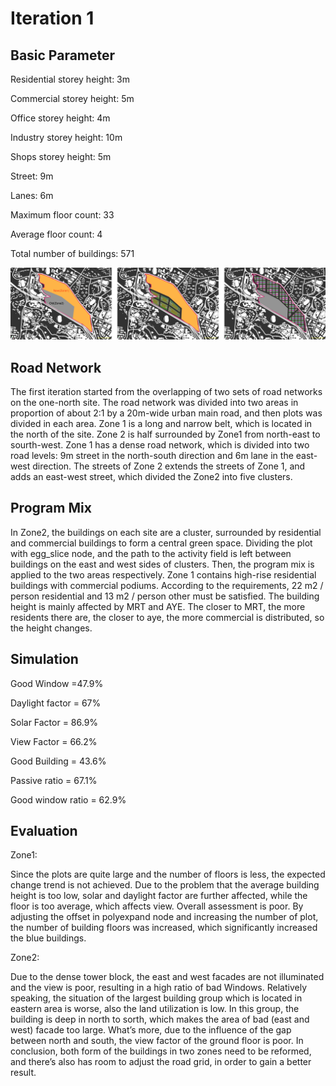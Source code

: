 
# Iteration 1

## Basic Parameter 

Residential storey height: 3m

Commercial storey height: 5m

Office storey height: 4m

Industry storey height: 10m

Shops storey height: 5m

Street: 9m

Lanes: 6m

Maximum floor count: 33

Average floor count: 4

Total number of buildings: 571

![gras](imgs/1.jpg)

## Road Network

The first iteration started from the overlapping of two sets of road networks on the one-north site. The road network was divided into two areas in proportion of about 2:1 by a 20m-wide urban main road, and then plots was divided in each area. Zone 1 is a long and narrow belt, which is located in the north of the site. Zone 2 is half surrounded by Zone1 from north-east to sourth-west. Zone 1 has a dense road network, which is divided into two road levels: 9m street in the north-south direction and 6m lane in the east-west direction. The streets of Zone 2 extends the streets of Zone 1, and adds an east-west street, which divided the Zone2 into five clusters.

## Program Mix

In Zone2, the buildings on each site are a cluster, surrounded by residential and commercial buildings to form a central green space. Dividing the plot with egg_slice node, and the path to the activity field is left between buildings on the east and west sides of clusters. Then, the program mix is applied to the two areas respectively. Zone 1 contains high-rise residential buildings with commercial podiums. According to the requirements, 22 m2 / person residential and 13 m2 / person other must be satisfied. The building height is mainly affected by MRT and AYE. The closer to MRT, the more residents there are, the closer to aye, the more commercial is distributed, so the height changes.


## Simulation

Good Window =47.9% 

Daylight factor = 67%

Solar Factor = 86.9% 

View Factor = 66.2%

Good Building = 43.6%

Passive ratio = 67.1%

Good window ratio = 62.9%

## Evaluation

Zone1:

Since the plots are quite large and the number of floors is less, the expected change trend is not achieved. Due to the problem that the average building height is too low, solar and daylight factor are further affected, while the floor is too average, which affects view. Overall assessment is poor. By adjusting the offset in polyexpand node and increasing the number of plot, the number of building floors was increased, which significantly increased the blue buildings. 

Zone2:

Due to the dense tower block, the east and west facades are not illuminated and the view is poor, resulting in a high ratio of bad Windows. Relatively speaking, the situation of the largest building group which is located in eastern area is worse, also the land utilization is low. In this group, the building is deep in north to sorth, which makes the area of bad (east and west) facade too large. What’s more, due to the influence of the gap between north and south, the view factor of the ground floor is poor.
In conclusion, both form of the buildings in two zones need to be reformed, and there’s also has room to adjust the road grid, in order to gain a better result.
